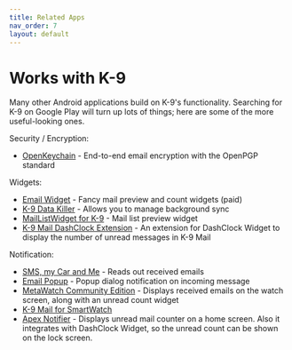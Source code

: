 ```yaml
---
title: Related Apps 
nav_order: 7 
layout: default
---
```


# Works with K-9

Many other Android applications build on K-9's functionality.
Searching for K-9 on Google Play will turn up lots of things; 
here are some of the more useful-looking ones.

Security / Encryption:

* [OpenKeychain](https://www.openkeychain.org/) - End-to-end email encryption with the OpenPGP standard

Widgets:

* [Email Widget](https://play.google.com/store/apps/details?id=de.foobarsoft.emailwidget) - Fancy mail preview and count widgets (paid)
* [K-9 Data Killer](https://play.google.com/store/apps/details?id=org.r3pek.k9datakiller) - Allows you to manage background sync
* [MailListWidget for K-9](https://play.google.com/store/apps/details?id=com.fabefour.MailListWidgetK9) - Mail list preview widget
* [K-9 Mail DashClock Extension](https://play.google.com/store/apps/details?id=de.cketti.dashclock.k9) - An extension for DashClock Widget to display the number of unread messages in K-9 Mail

Notification:

* [SMS, my Car and Me](https://play.google.com/store/apps/details?id=de.bulling.smstalk) - Reads out received emails
* [Email Popup](https://play.google.com/store/apps/details?id=com.blntsoft.emailpopup) - Popup dialog notification on incoming message
* [MetaWatch Community Edition](https://play.google.com/store/apps/details?id=org.metawatch.communityedition) - Displays received emails on the watch screen, along with an unread count widget
* [K-9 Mail for SmartWatch](https://play.google.com/store/apps/details?id=de.cketti.smartwatch.k9)
* [Apex Notifier](https://play.google.com/store/apps/details?id=com.anddoes.notifier) - Displays unread mail counter on a home screen. Also it integrates with DashClock Widget, so the unread count can be shown on the lock screen.
